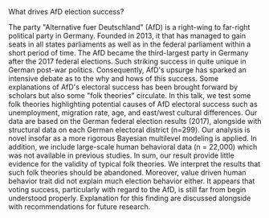 What drives AfD election success?


The party "Alternative fuer Deutschland" (AfD) is a right-wing to far-right political party in Germany.
Founded in 2013, it that has managed to gain seats in all states parliaments as well as in the federal parliament
within a short period of time. 
The AfD became the third-largest party in Germany after the 2017 federal elections.
Such striking success in quite unique in German post-war politics.
Consequently, AfD's upsurge has sparked an intensive debate as to the why and hows 
of this success. 
Some explanations of AfD's electoral success has been brought forward by scholars 
but also some "folk theories" circulate. 
In this talk, we test some folk theories highlighting potential causes of AfD electoral success 
such as unemployment, migration rate, age, and east/west cultural differences. 
Our data are based on the German federal election results (2017), alongside with structural data 
on each German electoral district (n=299).
Our analysis is novel insofar as a more rigorous Bayesian multilevel modeling is applied. 
In addition, we include large-scale human behavioral data (n = 22,000) 
which was not available in previous studies.
In sum, our result provide little evidence for the validity of typical folk theories. 
We interpret the results that such folk theories should be abandoned. 
Moreover, value driven human behavior trait did not explain much election behavior either. 
It appears that voting success, particularly with regard to the AfD, is still far from begin understood properly.
Explanation for this finding are discussed alongside with recommendations for future research.


